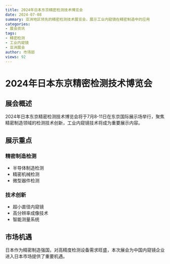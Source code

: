 ```yaml
---
title: 2024年日本东京精密检测技术博览会
date: 2024-07-08
summary: 亚洲地区领先的精密检测技术展览会，展示工业内窥镜在精密制造中的应用
categories:
- 展会资讯
tags:
- 精密检测
- 工业内窥镜
- 亚洲展会
author: 市场部
views: 92
---
```


# 2024年日本东京精密检测技术博览会

## 展会概述

2024年日本东京精密检测技术博览会将于7月8-11日在东京国际展示场举行，聚焦精密制造领域的检测技术创新，工业内窥镜技术将成为重要展示内容。

## 展示重点

### 精密制造检测
- 半导体制造检测
- 精密机械检测
- 微型器件检测

### 技术创新
- 超小直径内窥镜
- 高分辨率成像技术
- 智能测量系统

## 市场机遇

日本作为精密制造强国，对高精度检测设备需求旺盛，本次展会为中国内窥镜企业进入日本市场提供了重要机遇。
